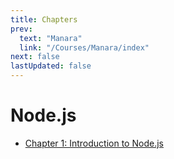 ```yaml
---
title: Chapters
prev:
  text: "Manara"
  link: "/Courses/Manara/index"
next: false
lastUpdated: false
---
```


# Node.js

- [Chapter 1: Introduction to Node.js](ChapterOne/index.md)
